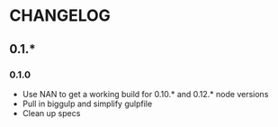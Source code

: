 # CHANGELOG

## 0.1.*

### 0.1.0

 * Use NAN to get a working build for 0.10.* and 0.12.* node versions
 * Pull in biggulp and simplify gulpfile
 * Clean up specs

